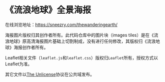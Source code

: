 # 《流浪地球》全景海报

在线浏览地址：https://sneezry.com/thewanderingearth/

海报图片版权归其创作者所有。此代码仓库中的图片块（images tiles）是在《流浪地球》原高清海报图片基础上切割制成，没有进行任何修改，其版权归《流浪地球》海报创作者所有。

Leaflet相关文件（`leaflet.js`和`leaflet.css`）版权归`Leaflet`所有，授权方式以Leaflet为准。

其它文件以[The Unlicense](https://github.com/Sneezry/thewanderingearth/blob/master/LICENSE)协议在公共域发布。
